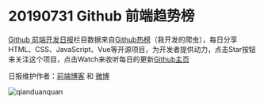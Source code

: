 # 20190731 Github 前端趋势榜

[Github 前端开发日报](https://qdkfweb.cn/c/news)栏目数据来自[Github热榜](https://github.qdkfweb.cn/)（我开发的爬虫），每日分享HTML、CSS、JavaScript、Vue等开源项目，为开发者提供动力，点击Star按钮来关注这个项目，点击Watch来收听每日的更新[Github主页](https://github.com/kujian/githubTrending)

日报维护作者：[前端博客](https://qdkfweb.cn/) 和 [微博](https://qdkfweb.cn/go/weibo)

![qianduanquan](https://user-images.githubusercontent.com/3055447/38468989-651132ac-3b80-11e8-8e6b-15122322a9d7.png)